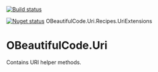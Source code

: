 [![Build status](https://ci.appveyor.com/api/projects/status/yb3sfkhpq71d7si5?svg=true)](https://ci.appveyor.com/project/SurajGupta/obeautifulcode-uri)

[![Nuget status](https://img.shields.io/nuget/v/OBeautifulCode.Uri.Recipes.UriExtensions.svg)](https://www.nuget.org/packages/OBeautifulCode.Uri.Recipes.UriExtensions)  OBeautifulCode.Uri.Recipes.UriExtensions

# OBeautifulCode.Uri
Contains URI helper methods.
